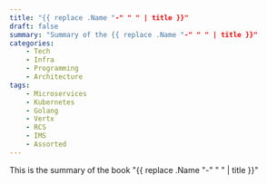 ```yaml
---
title: "{{ replace .Name "-" " " | title }}"
draft: false
summary: "Summary of the {{ replace .Name "-" " " | title }}"
categories: 
    - Tech
    - Infra
    - Programming
    - Architecture
tags:
    - Microservices
    - Kubernetes
    - Golang
    - Vertx
    - RCS
    - IMS
    - Assorted
---
```

This is the summary of the book "{{ replace .Name "-" " " | title }}"